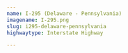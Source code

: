 ```yaml
---
name: I-295 (Delaware - Pennsylvania)
imagename: I-295.png
slug: i295-delaware-pennsylvania
highwaytype: Interstate Highway

---
```

